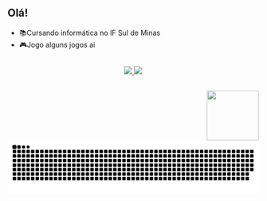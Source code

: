 ## Olá!

- 📚Cursando informática no IF Sul de Minas
- 🎮Jogo alguns jogos ai
##

<div align="center">
  <a href="https://github.com/hiakizz">
  <img height="180cm" src="https://github-readme-stats.vercel.app/api?username=hiakizz&show_icons=true&theme=midnight-purple&include_all_commits=true&count_private=true"/>
  <img height="180cm" src="https://github-readme-stats.vercel.app/api/top-langs/?username=hiakizz&layout=compact&langs_count=7&theme=midnight-purple"/>
</div>
  
  ##
 
 <img align="right" src="https://media.tenor.com/FFT4ra-XzRkAAAAd/nose-fur.gif" width="104" height="100"/>
  
 ![snake gif](https://github.com/hiakizz/hiakizz/blob/output/github-contribution-grid-snake.svg)
  
  </div>
